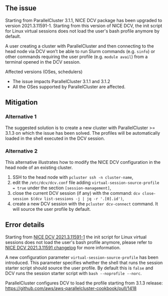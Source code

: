 ## The issue

Starting from ParallelCluster 3.1.1, NICE DCV package has been upgraded to version 2021.3.11591-1. 
Starting from this version of NICE DCV, the init script for Linux virtual sessions does not load the user's bash profile anymore by default.

A user creating a cluster with ParallelCluster and then connecting to the head node via DCV won’t be able to run Slurm commands (e.g. `sinfo`) or other commands requiring the user profile (e.g. `module avail`) from a terminal opened in the DCV session.

Affected versions (OSes, schedulers)

* The issue impacts ParallelCluster 3.1.1 and 3.1.2
* All the OSes supported by ParallelCluster are affected.

## Mitigation

### Alternative 1
The suggested solution is to create a new cluster with ParallelCluster >= 3.1.3 on which the issue has been solved. The profiles will be automatically loaded in the shell executed in the DCV session.

### Alternative 2
This alternative illustrates how to modify the NICE DCV configuration in the head node of an existing cluster.

1. SSH to the head node with `pcluster ssh -n cluster-name`,
2. edit the `/etc/dcv/dcv.conf` file adding `virtual-session-source-profile = true` under the section `[session-management]`,
3. close the current DCV session (if any) with the command: `dcv close-session $(dcv list-sessions -j | jq -r '.[0].id')`,
4. create a new DCV session with the `pcluster dcv-connect` command. It will source the user profile by default.

## Error details 

Starting from [NICE DCV 2021.3.11591-1](https://docs.aws.amazon.com/dcv/latest/adminguide/doc-history-release-notes.html#dcv-2021-3-11591) the init script for Linux virtual sessions does not load the user's bash profile anymore, please refer to [NICE DCV 2021.3.11591 changelog](https://docs.aws.amazon.com/dcv/latest/adminguide/doc-history-release-notes.html#dcv-2021-3-11591) for more information.

A new configuration parameter `virtual-session-source-profile` has been introduced. This parameter specifies whether the shell that runs the session starter script should source the user profile. By default this is `false` and DCV runs the session starter script with `bash --noprofile --norc`.

ParallelCluster configures DCV to load the profile starting from 3.1.3 release: https://github.com/aws/aws-parallelcluster-cookbook/pull/1418

